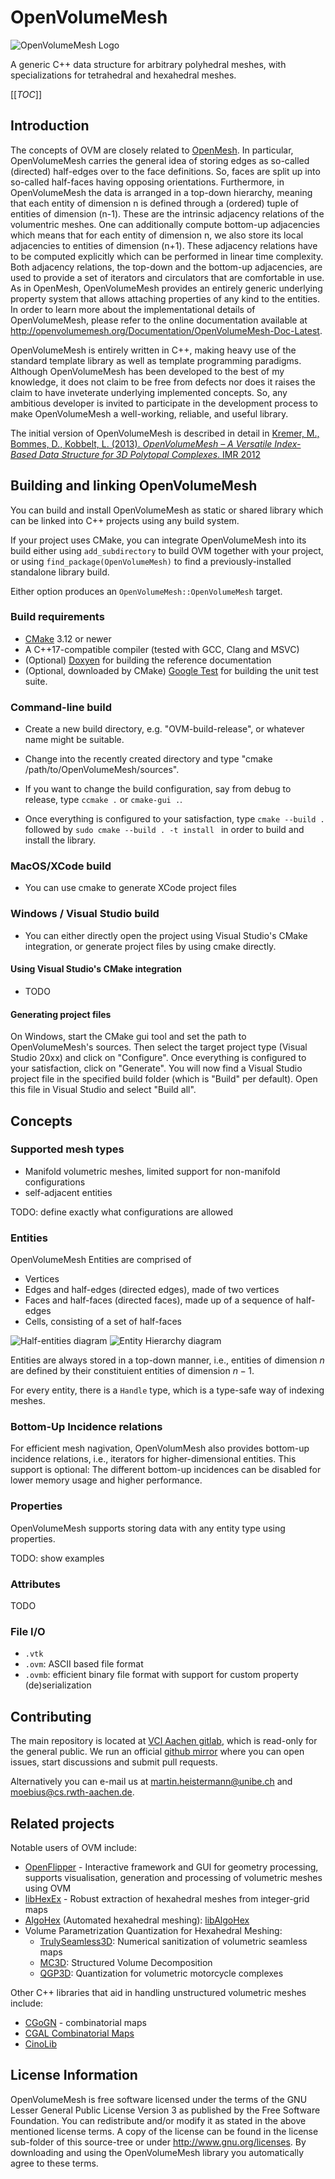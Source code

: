 # OpenVolumeMesh

![OpenVolumeMesh Logo](/documentation/images/OpenVolumeMesh_text_128.png)

A generic C++ data structure for arbitrary polyhedral meshes,
with specializations for tetrahedral and hexahedral meshes.

[[_TOC_]]

## Introduction

The concepts of OVM are closely related to [OpenMesh](http://www.openmesh.org).
In particular, OpenVolumeMesh carries the general
idea of storing edges as so-called (directed) half-edges over to the face
definitions. So, faces are split up into so-called half-faces having opposing
orientations. Furthermore, in OpenVolumeMesh the data is arranged in a top-down
hierarchy, meaning that each entity of dimension n is defined through a
(ordered) tuple of entities of dimension (n-1). These are the intrinsic
adjacency relations of the volumentric meshes. One can additionally compute
bottom-up adjacencies which means that for each entity of dimension n, we also
store its local adjacencies to entities of dimension (n+1). These adjacency
relations have to be computed explicitly which can be performed in linear time
complexity. Both adjacency relations, the top-down and the bottom-up
adjacencies, are used to provide a set of iterators and circulators that are
comfortable in use. As in OpenMesh, OpenVolumeMesh provides an entirely generic
underlying property system that allows attaching properties of any kind to the
entities. In order to learn more about the implementational details of
OpenVolumeMesh, please refer to the online documentation available
at <http://openvolumemesh.org/Documentation/OpenVolumeMesh-Doc-Latest>.

OpenVolumeMesh is entirely written in C++, making heavy use of the
standard template library as well as template programming paradigms.
Although OpenVolumeMesh has been developed to the best of my knowledge,
it does not claim to be free from defects nor does it raises the claim to
have inveterate underlying implemented concepts. So, any ambitious developer
is invited to participate in the development process to make OpenVolumeMesh
a well-working, reliable, and useful library.

The initial version of OpenVolumeMesh is described in detail in [
Kremer, M., Bommes, D., Kobbelt, L. (2013). *OpenVolumeMesh – A Versatile Index-Based Data Structure for 3D Polytopal Complexes*. IMR 2012](https://graphics.rwth-aachen.de/media/papers/MKremer_OVM.pdf)


## Building and linking OpenVolumeMesh

You can build and install OpenVolumeMesh as static or shared library which can be linked
into C++ projects using any build system.

If your project uses CMake, you can integrate OpenVolumeMesh into
its build either using `add_subdirectory` to build OVM together with your project,
or using `find_package(OpenVolumeMesh)` to find a previously-installed standalone
library build.

Either option produces an `OpenVolumeMesh::OpenVolumeMesh` target.

### Build requirements

* [CMake](http://www.cmake.org) 3.12 or newer
* A C++17-compatible compiler (tested with GCC, Clang and MSVC)
* (Optional) [Doxyen](http://www.doxygen.org) for building the reference documentation
* (Optional, downloaded by CMake) [Google Test](https://github.com/google/googletest.git) for building the unit test suite.

### Command-line build

- Create a new build directory, e.g. "OVM-build-release", or whatever name might be suitable.

- Change into the recently created directory and type
  "cmake /path/to/OpenVolumeMesh/sources".

- If you want to change the build configuration, say from debug to release,
  type `ccmake .` or `cmake-gui .`.

- Once everything is configured to your satisfaction, type `cmake --build .` followed
  by `sudo cmake --build . -t install ` in order to build and install the library.

### MacOS/XCode build

- You can use cmake to generate XCode project files

### Windows / Visual Studio build

- You can either directly open the project using Visual Studio's CMake integration, or generate project files by using cmake directly.

#### Using Visual Studio's CMake integration
- TODO

#### Generating project files

On Windows, start the CMake gui tool and set the path to OpenVolumeMesh's
sources. Then select the target project type (Visual Studio 20xx)
and click on "Configure". Once everything is configured to your satisfaction,
click on "Generate". You will now find a Visual Studio project file
in the specified build folder (which is "Build" per default). Open this
file in Visual Studio and select "Build all".

## Concepts

### Supported mesh types
- Manifold volumetric meshes, limited support for non-manifold configurations
- self-adjacent entities

TODO: define exactly what configurations are allowed

### Entities

OpenVolumeMesh Entities are comprised of
- Vertices
- Edges and half-edges (directed edges), made of two vertices
- Faces and half-faces (directed faces), made up of a sequence of half-edges
- Cells, consisting of a set of half-faces

![Half-entities diagram](/documentation/images/halfedge_halfface.png)
![Entity Hierarchy diagram](/documentation/images/volume_mesh_hierarchy.png)

Entities are always stored in a top-down manner, i.e., entities of dimension $n$
are defined by their constituient entities of dimension $n-1$.

For every entity, there is a `Handle` type, which is a type-safe way of indexing meshes.

### Bottom-Up Incidence relations

For efficient mesh nagivation, OpenVolumMesh also provides bottom-up incidence
relations, i.e., iterators for higher-dimensional entities.
This support is optional: The different bottom-up incidences can be disabled
for lower memory usage and higher performance.

### Properties

OpenVolumeMesh supports storing data with any entity type using properties.

TODO: show examples

### Attributes

TODO

### File I/O

- `.vtk`
- `.ovm`: ASCII based file format
- `.ovmb`: efficient binary file format with support for custom property (de)serialization

## Contributing

The main repository is located at
[VCI Aachen gitlab](https://www.graphics.rwth-aachen.de:9000/OpenVolumeMesh/OpenVolumeMesh),
which is read-only for the general public.
We run an official [github mirror](https://github.com/OpenVolumeMesh/OpenVolumeMesh) where you
can open issues, start discussions and submit pull requests.

Alternatively you can e-mail us at <martin.heistermann@unibe.ch> and <moebius@cs.rwth-aachen.de>.

## Related projects

Notable users of OVM include:
- [OpenFlipper](https://openflipper.org) - Interactive framework and GUI for geometry processing, supports visualisation, generation and processing of volumetric meshes using OVM
- [libHexEx](https://www.graphics.rwth-aachen.de/software/libHexEx/) - Robust extraction of hexahedral meshes from integer-grid maps
- [AlgoHex](https://www.algohex.eu/) (Automated hexahedral meshing): [libAlgoHex](https://github.com/cgg-bern/AlgoHex)
- Volume Parametrization Quantization for Hexahedral Meshing:
    - [TrulySeamless3D](https://github.com/HendrikBrueckler/TrulySeamless3D): Numerical sanitization of volumetric seamless maps
    - [MC3D](https://github.com/HendrikBrueckler/MC3D): Structured Volume Decomposition
    - [QGP3D](https://github.com/HendrikBrueckler/QGP3D): Quantization for volumetric motorcycle complexes

Other C++ libraries that aid in handling unstructured volumetric meshes include:

- [CGoGN](https://cgogn.github.io/) - combinatorial maps
- [CGAL Combinatorial Maps](https://doc.cgal.org/latest/Combinatorial_map/index.html)
- [CinoLib](https://github.com/mlivesu/cinolib)

## License Information

OpenVolumeMesh is free software licensed under the terms of the
GNU Lesser General Public License Version 3 as published by the Free Software
Foundation. You can redistribute and/or modify it as stated in the
above mentioned license terms. A copy of the license can be found
in the license sub-folder of this source-tree or under
<http://www.gnu.org/licenses>. By downloading and using the OpenVolumeMesh
library you automatically agree to these terms.

